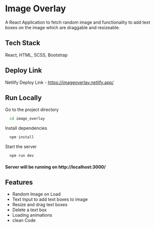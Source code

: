 
# Image Overlay

A React Application to fetch random image and functionality to add text boxes on the image which are draggable and resizeable.
## Tech Stack

React, HTML, SCSS, Bootstrap

## Deploy Link

Netlify Deploy Link - https://imageoverlay.netlify.app/

## Run Locally

Go to the project directory

```bash
  cd image_overlay
```

Install dependencies

```bash
  npm install
```

Start the server

```bash
  npm run dev
```

#### Server will be running on http://localhost:3000/



## Features

- Random Image on Load
- Text Input to add text boxes to image
- Resize and drag text boxes
- Delete a text box
- Loading animations
- clean Code

